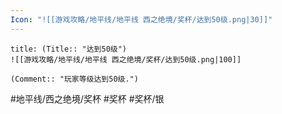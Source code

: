 ```yaml
---
Icon: "![[游戏攻略/地平线/地平线 西之绝境/奖杯/达到50级.png|30]]"
---
```

```ad-common-silver-trophy
title: (Title:: "达到50级")
![[游戏攻略/地平线/地平线 西之绝境/奖杯/达到50级.png|100]]

(Comment:: "玩家等级达到50级.")
```

#地平线/西之绝境/奖杯 #奖杯 #奖杯/银
